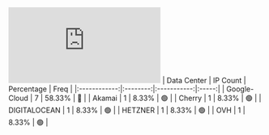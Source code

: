 ![Diagramm](https://github.com/obajay/StateSync-snapshots/blob/main/Projects/Xpla/1/README.md)
| Data Center | IP Count | Percentage | Freq |
|:------------:|:--------:|:-----------:|:-----:|
| Google-Cloud | 7 | 58.33% | 🔴 |
| Akamai | 1 | 8.33% | 🟢 |
| Cherry | 1 | 8.33% | 🟢 |
| DIGITALOCEAN | 1 | 8.33% | 🟢 |
| HETZNER | 1 | 8.33% | 🟢 |
| OVH | 1 | 8.33% | 🟢 |